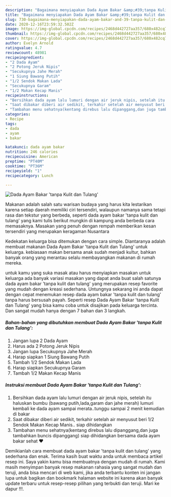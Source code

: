 ```yaml
---
description: "Bagaimana menyiapakan Dada Ayam Bakar &amp;#39;tanpa Kulit dan Tulang&amp;#39; Teruji"
title: "Bagaimana menyiapakan Dada Ayam Bakar &amp;#39;tanpa Kulit dan Tulang&amp;#39; Teruji"
slug: 730-bagaimana-menyiapakan-dada-ayam-bakar-and-39-tanpa-kulit-dan-tulang-and-39-teruji
date: 2020-12-16T23:59:32.502Z
image: https://img-global.cpcdn.com/recipes/2468d442727aa357/680x482cq70/dada-ayam-bakar-tanpa-kulit-dan-tulang-foto-resep-utama.jpg
thumbnail: https://img-global.cpcdn.com/recipes/2468d442727aa357/680x482cq70/dada-ayam-bakar-tanpa-kulit-dan-tulang-foto-resep-utama.jpg
cover: https://img-global.cpcdn.com/recipes/2468d442727aa357/680x482cq70/dada-ayam-bakar-tanpa-kulit-dan-tulang-foto-resep-utama.jpg
author: Evelyn Arnold
ratingvalue: 4.7
reviewcount: 48981
recipeingredient:
- "2 Dada Ayam"
- "2 Potong Jeruk Nipis"
- "Secukupnya Jahe Merah"
- "1 Siung Bawang Putih"
- "1/2 Sendok Makan Lada"
- "Secukupnya Garam"
- "1/2 Makan Kecap Manis"
recipeinstructions:
- "Bersihkan dada ayam lalu lumuri dengan air jeruk nipis, setelah itu haluskan bumbu (bawang putih,lada,garam dan jahe merah) lumuri kembali ke dada ayam sampai merata..tunggu sampai 2 menit kemudian di bakar"
- "Saat dibakar diberi air sedikit, terkahir setelah air menyusut beri 1/2 Sendok Makan Kecap Manis.. siap dihidangkan"
- "Tambahan menu sehatnya(kentang direbus lalu dipanggang,dan juga tambahkan buncis dipanggang) siap dihidangkan bersama dada ayam bakar sehat ❤️"
categories:
- Recipe
tags:
- dada
- ayam
- bakar

katakunci: dada ayam bakar 
nutrition: 246 calories
recipecuisine: American
preptime: "PT40M"
cooktime: "PT36M"
recipeyield: "1"
recipecategory: Lunch

---
```



![Dada Ayam Bakar &#39;tanpa Kulit dan Tulang&#39;](https://img-global.cpcdn.com/recipes/2468d442727aa357/680x482cq70/dada-ayam-bakar-tanpa-kulit-dan-tulang-foto-resep-utama.jpg)

Makanan adalah salah satu warisan budaya yang harus kita lestarikan karena setiap daerah memiliki ciri tersendiri, walaupun namanya sama tetapi rasa dan tekstur yang berbeda, seperti dada ayam bakar &#39;tanpa kulit dan tulang&#39; yang kami tulis berikut mungkin di kampung anda berbeda cara memasaknya. Masakan yang penuh dengan rempah memberikan kesan tersendiri yang merupakan keragaman Nusantara



Kedekatan keluarga bisa ditemukan dengan cara simple. Diantaranya adalah membuat makanan Dada Ayam Bakar &#39;tanpa Kulit dan Tulang&#39; untuk keluarga. kebiasaan makan bersama anak sudah menjadi kultur, bahkan banyak orang yang merantau selalu membayangkan makanan di rumah mereka.

untuk kamu yang suka masak atau harus menyiapkan masakan untuk keluarga ada banyak variasi masakan yang dapat anda buat salah satunya dada ayam bakar &#39;tanpa kulit dan tulang&#39; yang merupakan resep favorite yang mudah dengan kreasi sederhana. Untungnya sekarang ini anda dapat dengan cepat menemukan resep dada ayam bakar &#39;tanpa kulit dan tulang&#39; tanpa harus bersusah payah.
Seperti resep Dada Ayam Bakar &#39;tanpa Kulit dan Tulang&#39; yang bisa kamu coba untuk disajikan pada keluarga tercinta. Dan sangat mudah hanya dengan 7 bahan dan 3 langkah.


<!--inarticleads1-->

##### Bahan-bahan yang dibutuhkan membuat Dada Ayam Bakar &#39;tanpa Kulit dan Tulang&#39;:

1. Jangan lupa 2 Dada Ayam
1. Harus ada 2 Potong Jeruk Nipis
1. Jangan lupa Secukupnya Jahe Merah
1. Harap siapkan 1 Siung Bawang Putih
1. Tambah 1/2 Sendok Makan Lada
1. Harap siapkan Secukupnya Garam
1. Tambah 1/2 Makan Kecap Manis




<!--inarticleads2-->

##### Instruksi membuat  Dada Ayam Bakar &#39;tanpa Kulit dan Tulang&#39;:

1. Bersihkan dada ayam lalu lumuri dengan air jeruk nipis, setelah itu haluskan bumbu (bawang putih,lada,garam dan jahe merah) lumuri kembali ke dada ayam sampai merata..tunggu sampai 2 menit kemudian di bakar
1. Saat dibakar diberi air sedikit, terkahir setelah air menyusut beri 1/2 Sendok Makan Kecap Manis.. siap dihidangkan
1. Tambahan menu sehatnya(kentang direbus lalu dipanggang,dan juga tambahkan buncis dipanggang) siap dihidangkan bersama dada ayam bakar sehat ❤️




Demikianlah cara membuat dada ayam bakar &#39;tanpa kulit dan tulang&#39; yang sederhana dan enak. Terima kasih buat waktu anda untuk membaca artikel resep ini. Saya yakin kamu bisa membuatnya dengan mudah di rumah. Kami masih menyimpan banyak resep makanan rahasia yang sangat mudah dan teruji, anda bisa mencari di web kami, jika anda terbantu konten ini jangan lupa untuk bagikan dan bookmark halaman website ini karena akan banyak update terbaru untuk resep-resep pilihan yang terbukti dan teruji. Mari ke dapur !!!. 
